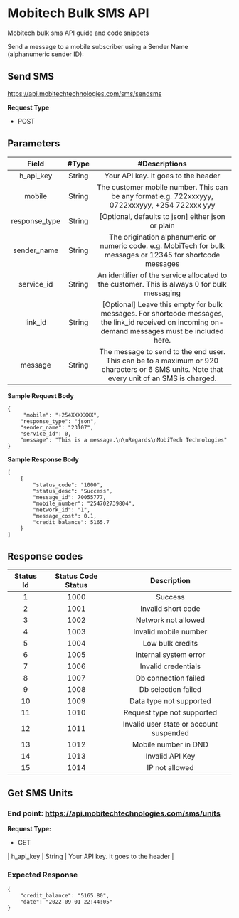 # Mobitech Bulk SMS API
Mobitech bulk sms API guide and code snippets

Send a message to a mobile subscriber using a Sender Name (alphanumeric sender ID):

## Send SMS
https://api.mobitechtechnologies.com/sms/sendsms

**Request Type**
- POST

## Parameters

| Field | #Type | #Descriptions |
| :---: | :---: | :---: |
| h_api_key | String | Your API key. It goes to the header |
|mobile  |String  | The customer mobile number. This can be any format e.g. 722xxxyyy, 0722xxxyyy, +254 722xxx yyy |
| response_type |String  |[Optional, defaults to json] either json or plain|
| sender_name | String | 	The origination alphanumeric or numeric code. e.g. MobiTech for bulk messages or 12345 for shortcode messages |
| service_id | String | An identifier of the service allocated to the customer. This is always 0 for bulk messaging|
| link_id | String |[Optional] Leave this empty for bulk messages. For shortcode messages, the link_id received on incoming on-demand messages must be included here. |
| message | String | The message to send to the end user. This can be to a maximum or 920 characters or 6 SMS units. Note that every unit of an SMS is charged. |

**Sample Request Body**

```
{
     "mobile": "+254XXXXXXX",
    "response_type": "json",
    "sender_name": "23107",
    "service_id": 0,
    "message": "This is a message.\n\nRegards\nMobiTech Technologies"
}

```

**Sample Response Body**

```
[
    {
        "status_code": "1000",
        "status_desc": "Success",
        "message_id": 70055777,
        "mobile_number": "254702739804",
        "network_id": "1",
        "message_cost": 0.1,
        "credit_balance": 5165.7
    }
]

```
## Response codes
|Status Id|	Status Code	Status| Description|
| :---: | :---: | :---: |
|1|	1000	|Success|
|2|	1001|	Invalid short code|
|3|	1002	|Network not allowed|
|4|	1003	|Invalid mobile number|
|5|	1004	|Low bulk credits|
|6|	1005	|Internal system error|
|7|	1006	|Invalid credentials|
|8|	1007	|Db connection failed|
|9|	   1008	|Db selection failed|
|10|	1009|	Data type not supported|
|11|	1010|	Request type not supported|
|12|	1011|	Invalid user state or account suspended|
|13|	1012|	Mobile number in DND|
|14|	1013|	Invalid API Key|
|15|	1014|	IP not allowed|

## Get SMS Units

### End point:  https://api.mobitechtechnologies.com/sms/units
**Request Type:**
 - GET
 
| h_api_key | String | Your API key. It goes to the header |

### Expected Response
```
{
    "credit_balance": "5165.80",
    "date": "2022-09-01 22:44:05"
}
```
